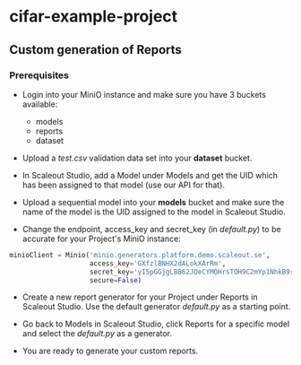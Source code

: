 # cifar-example-project

## Custom generation of Reports
### Prerequisites

* Login into your MiniO instance and make sure you have 3 buckets available:
    * models
    * reports
    * dataset

* Upload a *test.csv* validation data set into your **dataset** bucket.

* In Scaleout Studio, add a Model under Models and get the UID which has been assigned to that model 
(use our API for that).

* Upload a sequential model into your **models** bucket and make sure the name of the model is the UID assigned to the
model in Scaleout Studio.

* Change the endpoint, access_key and secret_key (in *default.py*) to be accurate for your Project's MiniO instance:

```python
minioClient = Minio('minio.generators.platform.demo.scaleout.se',
                    access_key='GXfzlBNHX2dALokXArRm',
                    secret_key='yI5pGGjgLBB62JOeCYMOHrsTOH9C2mYp1NhkB9r2',
                    secure=False)
```

* Create a new report generator for your Project under Reports in Scaleout Studio. Use the default generator 
*default.py* as a starting point.

* Go back to Models in Scaleout Studio, click Reports for a specific model and select the *default.py* as a generator.

* You are ready to generate your custom reports.
